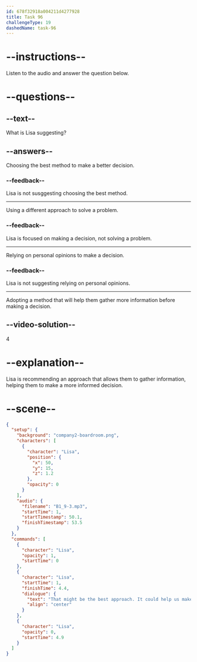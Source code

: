 ```yaml
---
id: 678f32918a004211d4277928
title: Task 96
challengeType: 19
dashedName: task-96
---
```


<!-- (audio) Lisa: That might be the best approach. It could help us make a more informed decision. -->

# --instructions--

Listen to the audio and answer the question below.

# --questions--

## --text--

What is Lisa suggesting?

## --answers--

Choosing the best method to make a better decision.

### --feedback--

Lisa is not susggesting choosing the best method.

---

Using a different approach to solve a problem.

### --feedback--

Lisa is focused on making a decision, not solving a problem.

---

Relying on personal opinions to make a decision.

### --feedback--

Lisa is not suggesting relying on personal opinions.

---

Adopting a method that will help them gather more information before making a decision.

## --video-solution--

4

# --explanation--

Lisa is recommending an approach that allows them to gather information, helping them to make a more informed decision.

# --scene--

```json
{
  "setup": {
    "background": "company2-boardroom.png",
    "characters": [
      {
        "character": "Lisa",
        "position": {
          "x": 50,
          "y": 15,
          "z": 1.2
        },
        "opacity": 0
      }
    ],
    "audio": {
      "filename": "B1_9-3.mp3",
      "startTime": 1,
      "startTimestamp": 50.1,
      "finishTimestamp": 53.5
    }
  },
  "commands": [
    {
      "character": "Lisa",
      "opacity": 1,
      "startTime": 0
    },
    {
      "character": "Lisa",
      "startTime": 1,
      "finishTime": 4.4,
      "dialogue": {
        "text": "That might be the best approach. It could help us make a more informed decision.",
        "align": "center"
      }
    },
    {
      "character": "Lisa",
      "opacity": 0,
      "startTime": 4.9
    }
  ]
}
```
